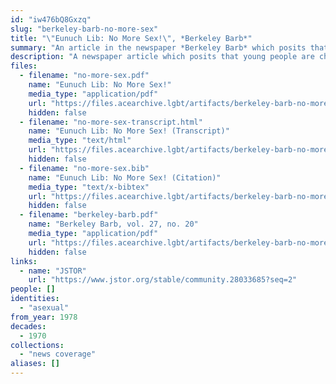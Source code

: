 ```yaml
---
id: "iw476bQ8Gxzq"
slug: "berkeley-barb-no-more-sex"
title: "\"Eunuch Lib: No More Sex!\", *Berkeley Barb*"
summary: "An article in the newspaper *Berkeley Barb* which posits that young people are choosing to be asexual"
description: "A newspaper article which posits that young people are choosing to be asexual and join the \"chastity underground\""
files:
  - filename: "no-more-sex.pdf"
    name: "Eunuch Lib: No More Sex!"
    media_type: "application/pdf"
    url: "https://files.acearchive.lgbt/artifacts/berkeley-barb-no-more-sex/no-more-sex.pdf"
    hidden: false
  - filename: "no-more-sex-transcript.html"
    name: "Eunuch Lib: No More Sex! (Transcript)"
    media_type: "text/html"
    url: "https://files.acearchive.lgbt/artifacts/berkeley-barb-no-more-sex/no-more-sex-transcript.html"
    hidden: false
  - filename: "no-more-sex.bib"
    name: "Eunuch Lib: No More Sex! (Citation)"
    media_type: "text/x-bibtex"
    url: "https://files.acearchive.lgbt/artifacts/berkeley-barb-no-more-sex/no-more-sex.bib"
    hidden: false
  - filename: "berkeley-barb.pdf"
    name: "Berkeley Barb, vol. 27, no. 20"
    media_type: "application/pdf"
    url: "https://files.acearchive.lgbt/artifacts/berkeley-barb-no-more-sex/berkeley-barb.pdf"
    hidden: false
links:
  - name: "JSTOR"
    url: "https://www.jstor.org/stable/community.28033685?seq=2"
people: []
identities:
  - "asexual"
from_year: 1978
decades:
  - 1970
collections:
  - "news coverage"
aliases: []
---
```

